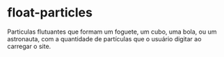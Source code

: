 # float-particles
Particulas flutuantes que formam um foguete, um cubo, uma bola, ou um astronauta, com a quantidade de partículas que o usuário digitar ao carregar o site.
